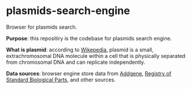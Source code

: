 # plasmids-search-engine
Browser for plasmids search.

**Purpose**: this repositiry is the codebase for plasmids search engine.  

**What is plasmid**: according to [Wikepedia](https://en.wikipedia.org/wiki/Plasmid), plasmid is a small, extrachromosomal DNA molecule within a cell that is physically separated from chromosomal DNA and can replicate independently.

**Data sources**: browser engine store data from [Addgene](https://www.addgene.org/), [Registry of Standard Biological Parts](http://parts.igem.org/Main_Page), and other sources.  
